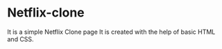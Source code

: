 # Netflix-clone
It is a simple Netflix Clone page
It is created with the help of basic HTML and CSS.
